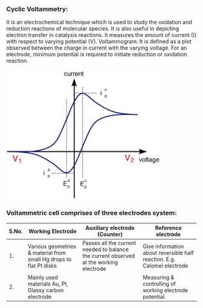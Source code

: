 ### Cyclic Voltammetry:

It is an electrochemical technique which is used to study the oxidation and reduction reactions of molecular species. It is also useful in depicting 
electron transfer in catalysis reactions. It measures the amount of current (I) with respect to varying potential (V).
Voltammogram: It is defined as a plot observed between the charge in current with the varying voltage. For an electrode, minimum potential is required to 
initiate reduction or oxidation reaction.

<p>
<img src="images/ImgCyclicvoltametry.jpg" alt="Figure1">
</p>

### Voltammetric cell comprises of three electrodes system:
	
<table>
	<thead>
  <tr>
    <th>S.No.</th>
    <th>Working Electrode </th>
    <th>Auxiliary electrode (Counter) 
</th>
<th>Reference electrode 
</th>
  </tr>
  </thead>
  <tbody>
  <tr>
    <td>1.</td>
    <td>Various geometries &amp; material from small Hg drops to flat Pt disks </td>
    <td>Passes all the current needed to balance the current observed at the working electrode </td>
	    <td>Give information about reversible half reaction. E.g. Calomel electrode </td>
  </tr>
  <tr>
    <td>2.</td>
    <td>Mainly used materials Au, Pt, Glassy carbon electrode</td>
    <td>
	</td>
	    <td>Measuring &amp; controlling of working electrode potential.</td>
  </tr>
</tbody>
</table>


